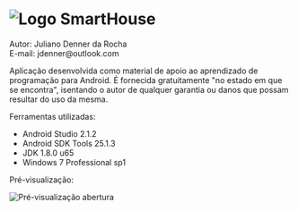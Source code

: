 ﻿<h1><img src="http://jdenner.com/github/android-smarthouse.png" alt="Logo"> SmartHouse</h1>
<p>Autor: Juliano Denner da Rocha<br>E-mail: jdenner@outlook.com</p>
<p>Aplicação desenvolvida como material de apoio ao aprendizado de programação para Android. É fornecida gratuitamente "no estado em que se encontra", isentando o autor de qualquer garantia ou danos que possam resultar do uso da mesma.</p>
<p>Ferramentas utilizadas:
  <ul>
    <li>Android Studio 2.1.2</li>
    <li>Android SDK Tools 25.1.3</li>	
    <li>JDK 1.8.0 u65</li>
    <li>Windows 7 Professional sp1</li>
  </ul>
</p>
<p>Pré-visualização:</p>
<img src="http://jdenner.com/github/android-smarthouse1.png" alt="Pré-visualização abertura">

